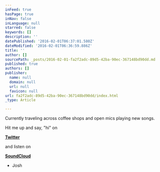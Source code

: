 ```yaml
---
inFeed: true
hasPage: true
inNav: false
inLanguage: null
starred: false
keywords: []
description: ''
datePublished: '2016-02-01T06:37:01.580Z'
dateModified: '2016-02-01T06:36:59.886Z'
title: ''
author: []
sourcePath: _posts/2016-02-01-fa2f2adc-89d5-42ba-90ec-367148bd90dd.md
published: true
authors: []
publisher:
  name: null
  domain: null
  url: null
  favicon: null
url: fa2f2adc-89d5-42ba-90ec-367148bd90dd/index.html
_type: Article

---
```

Currently traveling across coffee shops and open mics playing new songs. 

Hit me up and say, "hi" on

[**Twitter**][0]

and listen on

**[SoundCloud][1]**

- Josh

[0]: https://twitter.com/joshzaldana
[1]: soundcloud.com/josh-zaldana